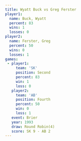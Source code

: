 ```yaml
---
title: Wyatt Buck vs Greg Ferster
player1:             
  name: Buck, Wyatt  
  percent: 83        
  wins: 1            
  losses: 0          
player2:             
  name: Ferster, Greg
  percent: 50        
  wins: 0            
  losses: 1          
games:
 - player1:          
     team: 'SK'      
     position: Second
     percent: 83     
     win: 1          
     loss: 0         
   player2:          
     team: 'AB'      
     position: Fourth
     percent: 50     
     win: 0          
     loss: 1         
   event: Brier        
   year: 1993          
   draw: Round Robin(4)
   score: SK 9 - AB 2  
---
```

